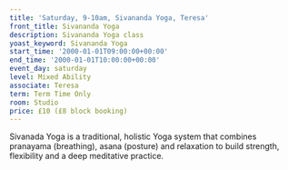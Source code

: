 ```yaml
---
title: 'Saturday, 9-10am, Sivananda Yoga, Teresa'
front_title: Sivananda Yoga
description: Sivananda Yoga class
yoast_keyword: Sivananda Yoga
start_time: '2000-01-01T09:00:00+00:00'
end_time: '2000-01-01T10:00:00+00:00'
event_day: saturday
level: Mixed Ability
associate: Teresa
term: Term Time Only
room: Studio
price: £10 (£8 block booking)
---
```


Sivanada Yoga is a traditional, holistic Yoga system that combines pranayama (breathing), asana (posture) and relaxation to build strength, flexibility and a deep meditative practice.
